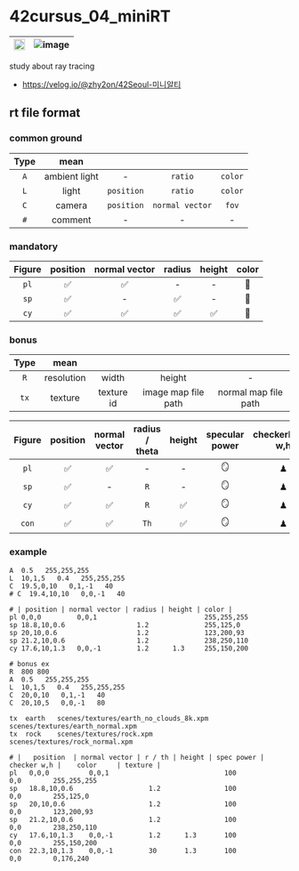 # 42cursus_04_miniRT

|<img src="https://user-images.githubusercontent.com/52701529/184656361-80d7e19d-9211-44ba-92d7-6566a8da2d50.png" width=100%>|![image](https://user-images.githubusercontent.com/52701529/184659380-5e98cf41-9ca5-4161-bfd9-c0e7fc8b38d9.png)|
|---|---|


study about ray tracing
- https://velog.io/@zhy2on/42Seoul-미니알티

## rt file format
### common ground

| Type |  mean  |    |    |    |
|:----:|:----:|:----:|:----:|:----:|
| ``A`` | ambient light | - | ``ratio`` | ``color`` |
| ``L`` | light | ``position`` | ``ratio`` | ``color`` |
| ``C`` | camera | ``position`` | ``normal vector`` | ``fov`` |
| ``#`` | comment | - | - | - |

### mandatory
| Figure | position | normal vector | radius | height | color |
|:----:|:----:|:----:|:----:|:----:|:----:|
| ``pl`` | ✅ | ✅ | - | - | 🎨 |
| ``sp`` | ✅ | - | ✅ | - | 🎨 |
| ``cy`` | ✅ | ✅ | ✅ | ✅ | 🎨 |

### bonus
| Type |  mean  |  |  |  |
|:----:|:----:|:----:|:----:|:----:|
| ``R`` | resolution | width | height | - | - |
| ``tx`` | texture | texture id | image map file path | normal map file path |

| Figure | position | normal vector | radius / theta | height | specular power | checkerboard w,h | color | texture |
|:----:|:----:|:----:|:----:|:----:|:----:|:----:|:----:|:----:|
| ``pl`` | ✅ | ✅ | - | - | 🪞 | ♟ | 🎨 | tx id |
| ``sp`` | ✅ | - | ``R`` | - | 🪞 | ♟ | 🎨 | tx id |
| ``cy`` | ✅ | ✅ | ``R`` | ✅ | 🪞 | ♟ | 🎨 | tx id |
| ``con`` | ✅ | ✅ | ``Th`` | ✅ | 🪞 | ♟ | 🎨 | tx id |

### example
```
A  0.5   255,255,255
L  10,1,5   0.4   255,255,255
C  19.5,0,10   0,1,-1   40
# C  19.4,10,10   0,0,-1   40

# | position | normal vector | radius | height | color |
pl 0,0,0         0,0,1                           255,255,255
sp 18.8,10,0.6                  1.2              255,125,0
sp 20,10,0.6                    1.2              123,200,93
sp 21.2,10,0.6                  1.2              238,250,110
cy 17.6,10,1.3   0,0,-1         1.2      1.3     255,150,200
```

```
# bonus ex
R  800 800
A  0.5   255,255,255
L  10,1,5   0.4   255,255,255
C  20,0,10   0,1,-1   40
C  20,10,5   0,0,-1   80

tx	earth	scenes/textures/earth_no_clouds_8k.xpm		scenes/textures/earth_normal.xpm
tx	rock	scenes/textures/rock.xpm		scenes/textures/rock_normal.xpm

# |   position  | normal vector | r / th | height | spec power | checker w,h |    color     | texture |
pl   0,0,0          0,0,1                             100           0,0        255,255,255
sp   18.8,10,0.6                   1.2                100           0,0        255,125,0
sp   20,10,0.6                     1.2                100           0,0        123,200,93
sp   21.2,10,0.6                   1.2                100           0,0        238,250,110
cy   17.6,10,1.3    0,0,-1         1.2      1.3       100           0,0        255,150,200
con  22.3,10,1.3    0,0,-1         30       1.3       100           0,0        0,176,240
```

 
